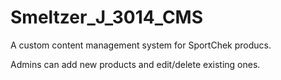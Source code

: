 # Smeltzer_J_3014_CMS

A custom content management system for SportChek producs.

Admins can add new products and edit/delete existing ones.